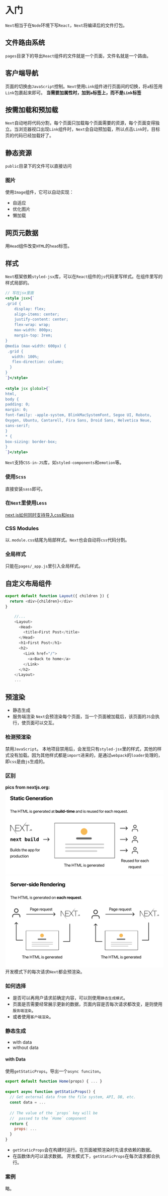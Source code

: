 # 入门
`Next`相当于在`Node`环境下写`React`，`Next`将编译后的文件打包。
## 文件路由系统
`pages`目录下的导出`React`组件的文件就是一个页面，文件名就是一个路由。
## 客户端导航
页面的切换由`JavaScript`控制。`Next`使用`Link`组件进行页面间的切换，将`a`标签用`Link`包裹起来即可。
**当需要加属性时，加到`a`标签上，而不是`Link`标签**
## 按需加载和预加载
`Next`自动地将代码分割，每个页面只加载每个页面需要的资源，每个页面变得独立。当浏览器视口出现`Link`组件时，`Next`会自动预加载，所以点击`Link`时，目标页的代码已经加载好了。
## 静态资源
`public`目录下的文件可以直接访问
### 图片
使用`Image`组件，它可以自动实现：
- 自适应
- 优化图片
- 懒加载
## 网页元数据
用`Head`组件改变`HTML`的`head`标签。
## 样式
`Next`框架依赖`styled-jsx`库，可以在`React`组件的`js`代码里写样式。在组件里写的样式局部的。
```jsx
// 写在jsx里面
<style jsx>{`
.grid {
	display: flex;
	align-items: center;
	justify-content: center;
	flex-wrap: wrap;
	max-width: 800px;
	margin-top: 3rem;
}
@media (max-width: 600px) {
 .grid {
   width: 100%;
   flex-direction: column;
  }
}
`}</style>

<style jsx global>{`
html,
body {
padding: 0;
margin: 0;
font-family: -apple-system, BlinkMacSystemFont, Segoe UI, Roboto,
Oxygen, Ubuntu, Cantarell, Fira Sans, Droid Sans, Helvetica Neue,
sans-serif;
}
* {
box-sizing: border-box;
}
`}</style>
```
`Next`支持`CSS-in-JS`库，如`styled-components`和`emotion`等。
### 使用`Scss`
直接安装`sass`即可。
### 在`Next`里使用`Less`
[next.js如何同时支持导入css和less](https://zhaohaodang.com/2020/11/25/next-js%E5%A6%82%E4%BD%95%E5%85%BC%E5%AE%B9css%E5%92%8Cless/)
### CSS Modules
以`.module.css`结尾为局部样式。`Next`也会自动将`css`代码分割。
### 全局样式
只能在`pages/_app.js`里引入全局样式。
## 自定义布局组件
```js
export default function Layout({ children }) {
  return <div>{children}</div>
}
```
```js
	//...
    <Layout>
      <Head>
        <title>First Post</title>
      </Head>
      <h1>First Post</h1>
      <h2>
        <Link href="/">
          <a>Back to home</a>
        </Link>
      </h2>
    </Layout>
	...
```
## 预渲染
- 静态生成
- 服务端渲染
`Next`会预渲染每个页面，当一个页面被加载后，该页面的`JS`会执行，使页面可以交互。
### 检测预渲染
禁用`JavaScript`。
本地项目禁用后，会发现只有`styled-jsx`里的样式，其他的样式没有加载。因为其他样式都是`import`进来的，是通过`webpack`的`loader`处理的，即`css`是由`js`生成的。
### 区别
**pics from nextjs.org:**
![静态生成](assets/static-generation.png)
![服务端渲染](assets/server-side-rendering.png)
开发模式下的每次请求`Next`都会预渲染。
### 如何选择
- 是否可以再用户请求前确定内容，可以则使用`静态生成模式`。
- 页面是否需要经常展示更新的数据，页面内容是否每次请求都改变，是则使用`服务端渲染`。
- 或者使用`客户端渲染`。
### 静态生成
- with data
- without data
#### with Data
使用`getStaticProps`。导出一个`async funciton`。
```js
export default function Home(props) { ... }

export async function getStaticProps() {
  // Get external data from the file system, API, DB, etc.
  const data = ...

  // The value of the `props` key will be
  //  passed to the `Home` component
  return {
    props: ...
  }
}
```
- `getStaticProps`会在构建时运行。在页面被预渲染时先请求依赖的数据。
- 在函数体内可以请求数据。
开发模式下，`getStaticProps`在每次请求都会执行。

### 案例
略。
